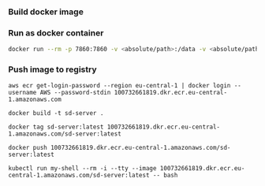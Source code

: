### Build docker image



### Run as docker container

```bash 
docker run --rm -p 7860:7860 -v <absolute/path>:/data -v <absolute/path>:/output -e "CLI_ARGS=--allow-code --xformers --enable-insecure-extension-access --api" --gpus all sd-docker
```

### Push image to registry

    aws ecr get-login-password --region eu-central-1 | docker login --username AWS --password-stdin 100732661819.dkr.ecr.eu-central-1.amazonaws.com

    docker build -t sd-server .

    docker tag sd-server:latest 100732661819.dkr.ecr.eu-central-1.amazonaws.com/sd-server:latest

    docker push 100732661819.dkr.ecr.eu-central-1.amazonaws.com/sd-server:latest

    kubectl run my-shell --rm -i --tty --image 100732661819.dkr.ecr.eu-central-1.amazonaws.com/sd-server:latest -- bash